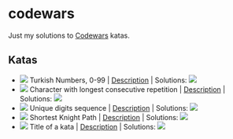 # codewars
Just my solutions to [Codewars](https://www.codewars.com/) katas.

## Katas

- ![](https://img.shields.io/badge/level-7kyu-888888) Turkish Numbers, 0-99 | [Description](https://www.codewars.com/kata/5ebd53ea50d0680031190b96) | Solutions: [![](https://img.shields.io/badge/-JavaScript-F05032?style=flat&logo=javascript&logoColor=white)](turkish_numbers/solution.js)
- ![](https://img.shields.io/badge/level-6kyu-ac760d) Character with longest consecutive repetition | [Description](https://www.codewars.com/kata/586d6cefbcc21eed7a001155) | Solutions: [![](https://img.shields.io/badge/-JavaScript-F05032?style=flat&logo=javascript&logoColor=white)](character_with_longest_consecutive_repetition/solution.js)
- ![](https://img.shields.io/badge/level-5kyu-ac760d) Unique digits sequence | [Description](https://www.codewars.com/kata/599688d0e2800dda4e0001b0) | Solutions: [![](https://img.shields.io/badge/-JavaScript-F05032?style=flat&logo=javascript&logoColor=white)](unique_digits_sequence/solution.js)
- ![](https://img.shields.io/badge/level-4kyu-3c7ebb) Shortest Knight Path | [Description](https://www.codewars.com/kata/549ee8b47111a81214000941) | Solutions: [![](https://img.shields.io/badge/-JavaScript-F05032?style=flat&logo=javascript&logoColor=white)](shortest_knight_path/solution.js)
- ![](https://img.shields.io/badge/level-3kyu-3c7ebb) Title of a kata | [Description](http://some-url.com) | Solutions: [![](https://img.shields.io/badge/-JavaScript-F05032?style=flat&logo=javascript&logoColor=white)](folder_name/solution.js)
